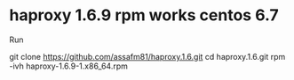 # haproxy 1.6.9 rpm works centos 6.7

Run

git clone https://github.com/assafm81/haproxy.1.6.git
cd haproxy.1.6.git
rpm -ivh haproxy-1.6.9-1.x86_64.rpm

